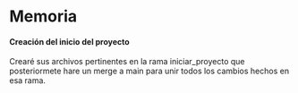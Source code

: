 # Memoria

#### Creación del inicio del proyecto
 Crearé sus archivos pertinentes en la rama iniciar_proyecto que posteriormete hare un merge a main para unir todos los cambios hechos en esa rama.
